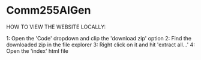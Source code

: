 # Comm255AIGen


HOW TO VIEW THE WEBSITE LOCALLY:

1: Open the 'Code' dropdown and clip the 'download zip' option
2: Find the downloaded zip in the file explorer
3: Right click on it and hit 'extract all...'
4: Open the 'index' html file
